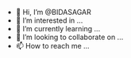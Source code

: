 - 👋 Hi, I’m @BIDASAGAR
- 👀 I’m interested in ...
- 🌱 I’m currently learning ...
- 💞️ I’m looking to collaborate on ...
- 📫 How to reach me ...

<!---
BIDASAGAR/BIDASAGAR is a ✨ special ✨ repository because its `README.md` (this file) appears on your GitHub profile.
You can click the Preview link to take a look at your changes.
--->
